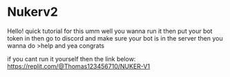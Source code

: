# Nukerv2

Hello! quick tutorial for this
umm well you wanna run it
then put your bot token in
then go to discord and make sure your bot is in the server
then you wanna do >help
and yea congrats

if you cant run it yourself then the link below:
https://replit.com/@Thomas123456710/NUKER-V1
